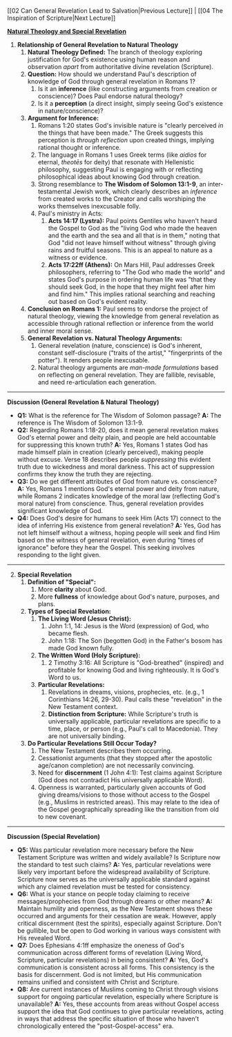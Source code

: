 [[02 Can General Revelation Lead to Salvation|Previous Lecture]] | [[04 The Inspiration of Scripture|Next Lecture]]

[**Natural Theology and Special Revelation**](https://www.reasonablefaith.org/podcasts/defenders-podcast-series-3/s3-doctrine-of-revelation/doctrine-of-revelation-part-3)

1. **Relationship of General Revelation to Natural Theology**
    1. **Natural Theology Defined:** The branch of theology exploring justification for God's existence using human reason and observation *apart* from authoritative divine revelation (Scripture).
    2. **Question:** How should we understand Paul's description of knowledge of God through general revelation in Romans 1?
        1. Is it an **inference** (like constructing arguments from creation or conscience)? Does Paul endorse natural theology?
        2. Is it a **perception** (a direct insight, simply seeing God's existence in nature/conscience)?
    3. **Argument for Inference:**
        1. Romans 1:20 states God's invisible nature is "clearly perceived *in* the things that have been made." The Greek suggests this perception is *through reflection* upon created things, implying rational thought or inference.
        2. The language in Romans 1 uses Greek terms (like *aidios* for eternal, *theotēs* for deity) that resonate with Hellenistic philosophy, suggesting Paul is engaging with or reflecting philosophical ideas about knowing God through creation.
        3. Strong resemblance to **The Wisdom of Solomon 13:1-9**, an inter-testamental Jewish work, which clearly describes an *inference* from created works to the Creator and calls worshiping the works themselves inexcusable folly.
        4. Paul's ministry in Acts:
            1. **Acts 14:17 (Lystra):** Paul points Gentiles who haven't heard the Gospel to God as the "living God who made the heaven and the earth and the sea and all that is in them," noting that God "did not leave himself without witness" through giving rains and fruitful seasons. This is an appeal to nature as a witness or evidence.
            2. **Acts 17:22ff (Athens):** On Mars Hill, Paul addresses Greek philosophers, referring to "The God who made the world" and states God's purpose in ordering human life was "that they should seek God, in the hope that they might feel after him and find him." This implies rational searching and reaching out based on God's evident reality.
    4. **Conclusion on Romans 1:** Paul seems to endorse the project of natural theology, viewing the knowledge from general revelation as accessible through rational reflection or inference from the world and inner moral sense.
    5. **General Revelation vs. Natural Theology Arguments:**
        1. General revelation (nature, conscience) is God's inherent, constant self-disclosure ("traits of the artist," "fingerprints of the potter"). It renders people inexcusable.
        2. Natural theology arguments are *man-made formulations* based on reflecting on general revelation. They are fallible, revisable, and need re-articulation each generation.

---

**Discussion (General Revelation & Natural Theology)**

- **Q1:** What is the reference for The Wisdom of Solomon passage?
  **A:** The reference is The Wisdom of Solomon 13:1-9.
- **Q2:** Regarding Romans 1:18-20, does it mean general revelation makes God's eternal power and deity plain, and people are held accountable for suppressing this known truth?
  **A:** Yes, Romans 1 states God has made himself plain in creation (clearly perceived), making people without excuse. Verse 18 describes people *suppressing* this evident truth due to wickedness and moral darkness. This act of suppression confirms they know the truth they are rejecting.
- **Q3:** Do we get different attributes of God from nature vs. conscience?
  **A:** Yes, Romans 1 mentions God's eternal power and deity from nature, while Romans 2 indicates knowledge of the moral law (reflecting God's moral nature) from conscience. Thus, general revelation provides significant knowledge of God.
- **Q4:** Does God's desire for humans to seek Him (Acts 17) connect to the idea of inferring His existence from general revelation?
  **A:** Yes, God has not left himself without a witness, hoping people will seek and find Him based on the witness of general revelation, even during "times of ignorance" before they hear the Gospel. This seeking involves responding to the light given.

---

2. **Special Revelation**
    1. **Definition of "Special":**
        1. More **clarity** about God.
        2. More **fullness** of knowledge about God's nature, purposes, and plans.
    2. **Types of Special Revelation:**
        1. **The Living Word (Jesus Christ):**
            1. John 1:1, 14: Jesus is the Word (expression) of God, who became flesh.
            2. John 1:18: The Son (begotten God) in the Father's bosom has made God known fully.
        2. **The Written Word (Holy Scripture):**
            1. 2 Timothy 3:16: All Scripture is "God-breathed" (inspired) and profitable for knowing God and living righteously. It is God's Word to us. 
        3. **Particular Revelations:**
            1. Revelations in dreams, visions, prophecies, etc. (e.g., 1 Corinthians 14:26, 29-30). Paul calls these "revelation" in the New Testament context.
            2. **Distinction from Scripture:** While Scripture's truth is universally applicable, particular revelations are specific to a time, place, or person (e.g., Paul's call to Macedonia). They are not universally binding.
    3. **Do Particular Revelations Still Occur Today?**
        1. The New Testament describes them occurring.
        2. Cessationist arguments (that they stopped after the apostolic age/canon completion) are not necessarily convincing.
        3. Need for **discernment** (1 John 4:1): Test claims against Scripture (God does not contradict His universally applicable Word).
        4. Openness is warranted, particularly given accounts of God giving dreams/visions to those without access to the Gospel (e.g., Muslims in restricted areas). This may relate to the idea of the Gospel geographically spreading like the transition from old to new covenant.

---

**Discussion (Special Revelation)**

- **Q5:** Was particular revelation more necessary before the New Testament Scripture was written and widely available? Is Scripture now the standard to test such claims?
  **A:** Yes, particular revelations were likely very important before the widespread availability of Scripture. Scripture now serves as the universally applicable standard against which any claimed revelation must be tested for consistency.
- **Q6:** What is your stance on people today claiming to receive messages/prophecies from God through dreams or other means?
  **A:** Maintain humility and openness, as the New Testament shows these occurred and arguments for their cessation are weak. However, apply critical discernment (test the spirits), especially against Scripture. Don't be gullible, but be open to God working in various ways consistent with His revealed Word.
- **Q7:** Does Ephesians 4:1ff emphasize the oneness of God's communication across different forms of revelation (Living Word, Scripture, particular revelations) in being consistent?
  **A:** Yes, God's communication is consistent across all forms. This consistency is the basis for discernment. God is not limited, but His communication remains unified and consistent with Christ and Scripture.
- **Q8:** Are current instances of Muslims coming to Christ through visions support for ongoing particular revelation, especially where Scripture is unavailable?
  **A:** Yes, these accounts from areas without Gospel access support the idea that God continues to give particular revelations, acting in ways that address the specific situation of those who haven't chronologically entered the "post-Gospel-access" era.